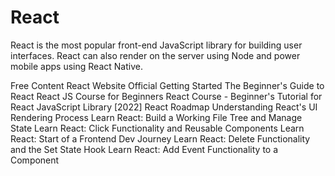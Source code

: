 # React

React is the most popular front-end JavaScript library for building user interfaces. React can also render on the server using Node and power mobile apps using React Native.

<ResourceGroupTitle>Free Content</ResourceGroupTitle>
<BadgeLink colorScheme='blue' badgeText='Official Website' href='https://reactjs.org/'>React Website</BadgeLink>
<BadgeLink colorScheme='yellow' badgeText='Read' href='https://reactjs.org/tutorial/tutorial.html'>Official Getting Started</BadgeLink>
<BadgeLink badgeText='Course' colorScheme='green' href='https://egghead.io/courses/the-beginner-s-guide-to-react'>The Beginner's Guide to React</BadgeLink>
<BadgeLink badgeText='Course' colorScheme='green' href='https://www.youtube.com/watch?v=nTeuhbP7wdE'>React JS Course for Beginners</BadgeLink>
<BadgeLink badgeText='Course' colorScheme='green' href='https://www.youtube.com/watch?v=bMknfKXIFA8'>React Course - Beginner's Tutorial for React JavaScript Library [2022]</BadgeLink>
<BadgeLink badgeText='Roadmap' colorScheme='yellow' href='https://roadmap.sh/react'>React Roadmap</BadgeLink>
<BadgeLink badgeText='Watch' href='https://www.youtube.com/watch?v=i793Qm6kv3U'>Understanding React's UI Rendering Process</BadgeLink>
<BadgeLink colorScheme='yellow' badgeText='Read' href='https://thenewstack.io/learn-react-build-a-working-file-tree-and-manage-state/'>Learn React: Build a Working File Tree and Manage State</BadgeLink>
<BadgeLink colorScheme='yellow' badgeText='Read' href='https://thenewstack.io/learn-react-click-functionality-and-reusable-components/'>Learn React: Click Functionality and Reusable Components</BadgeLink>
<BadgeLink colorScheme='yellow' badgeText='Read' href='https://thenewstack.io/learn-react-start-of-a-frontend-dev-journey/'>Learn React: Start of a Frontend Dev Journey</BadgeLink>
<BadgeLink colorScheme='yellow' badgeText='Read' href='https://thenewstack.io/learn-react-delete-functionality-and-the-set-state-hook/'>Learn React: Delete Functionality and the Set State Hook</BadgeLink>
<BadgeLink colorScheme='yellow' badgeText='Read' href='https://thenewstack.io/learn-react-add-event-functionality-to-a-component/'>Learn React: Add Event Functionality to a Component</BadgeLink>
